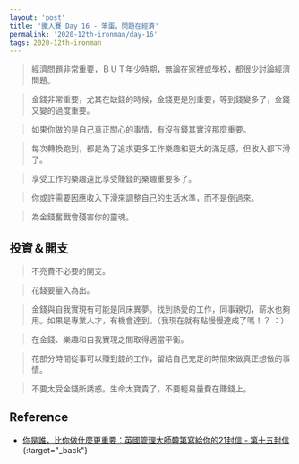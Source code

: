 ```yaml
---
layout: 'post'
title: '鐵人賽 Day 16 - 笨蛋，問題在經濟'
permalink: '2020-12th-ironman/day-16'
tags: 2020-12th-ironman 
---
```


> 經濟問題非常重要，ＢＵＴ年少時期，無論在家裡或學校，都很少討論經濟問題。

> 金錢非常重要，尤其在缺錢的時候，金錢更是別重要，等到錢變多了，金錢又變的過度重要。

> 如果你做的是自己真正關心的事情，有沒有錢其實沒那麼重要。

> 每次轉換跑到，都是為了追求更多工作樂趣和更大的滿足感，但收入都下滑了。

> 享受工作的樂趣遠比享受賺錢的樂趣重要多了。

> 你或許需要因應收入下滑來調整自己的生活水準，而不是倒過來。

> 為金錢奮戰會殘害你的靈魂。

## 投資＆開支

> 不亮費不必要的開支。

> 花錢要量入為出。

> 金錢與自我實現有可能是同床異夢。找到熱愛的工作，同事親切，薪水也夠用。如果是專業人才，有機會達到。（我現在就有點慢慢達成了嗎！？ ：）

> 在金錢、樂趣和自我實現之間取得適當平衡。

> 花部分時間從事可以賺到錢的工作，留給自己充足的時間來做真正想做的事情。

> 不要太受金錢所誘惑。生命太寶貴了，不要輕易量費在賺錢上。

## Reference 

- [你是誰，比你做什麼更重要：英國管理大師韓第寫給你的21封信 - 第十五封信](https://www.books.com.tw/products/0010862692){:target="_back"}